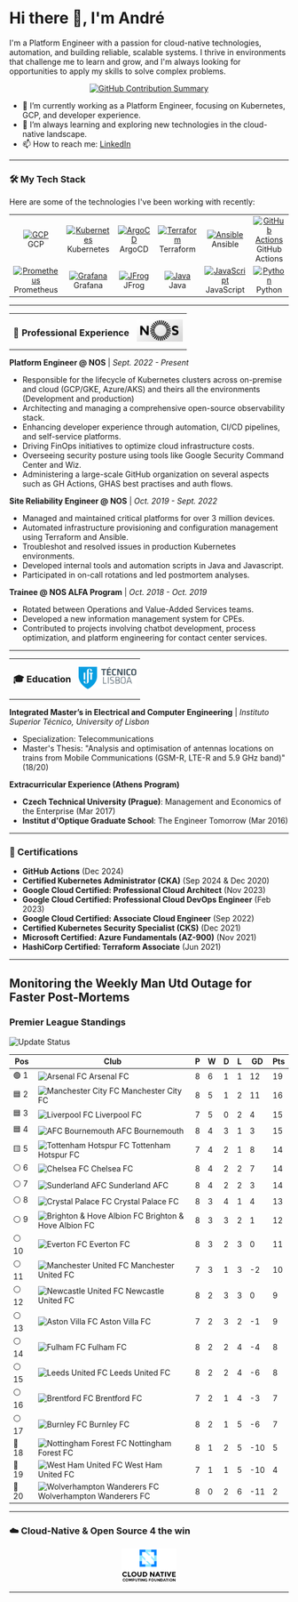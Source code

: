 # Hi there 👋, I'm André

I'm a Platform Engineer with a passion for cloud-native technologies, automation, and building reliable, scalable systems. I thrive in environments that challenge me to learn and grow, and I'm always looking for opportunities to apply my skills to solve complex problems.

<p align="center">
  <a href="https://github.com/andregribeiro">
    <img src="https://github-profile-summary-cards.vercel.app/api/cards/profile-details?username=andregribeiro&theme=radical" alt="GitHub Contribution Summary" />
  </a>
</p>

- 🔭 I’m currently working as a Platform Engineer, focusing on Kubernetes, GCP, and developer experience.
- 🌱 I’m always learning and exploring new technologies in the cloud-native landscape.
- 📫 How to reach me: [LinkedIn](https://www.linkedin.com/in/andr%C3%A9--ribeiro/)

---

### 🛠️ My Tech Stack

Here are some of the technologies I've been working with recently:

<table>
  <tr>
    <td align="center" width="96">
      <a href="#-cloud--orchestration">
        <img src="https://cdn.jsdelivr.net/gh/devicons/devicon/icons/googlecloud/googlecloud-original.svg" width="48" height="48" alt="GCP" />
      </a>
      <br>GCP
    </td>
    <td align="center" width="96">
      <a href="#-cloud--orchestration">
        <img src="https://cdn.jsdelivr.net/gh/devicons/devicon/icons/kubernetes/kubernetes-plain.svg" width="48" height="48" alt="Kubernetes" />
      </a>
      <br>Kubernetes
    </td>
    <td align="center" width="96">
      <a href="#-cicd--devops">
        <img src="https://cdn.jsdelivr.net/gh/devicons/devicon/icons/argocd/argocd-original.svg" width="48" height="48" alt="ArgoCD" />
      </a>
      <br>ArgoCD
    </td>
    <td align="center" width="96">
      <a href="#-cloud--orchestration">
        <img src="https://cdn.jsdelivr.net/gh/devicons/devicon/icons/terraform/terraform-original.svg" width="48" height="48" alt="Terraform" />
      </a>
      <br>Terraform
    </td>
    <td align="center" width="96">
      <a href="#-cloud--orchestration">
        <img src="https://cdn.jsdelivr.net/gh/devicons/devicon/icons/ansible/ansible-original.svg" width="48" height="48" alt="Ansible" />
      </a>
      <br>Ansible
    </td>
     <td align="center" width="96">
      <a href="#-cicd--devops">
        <img src="https://cdn.jsdelivr.net/gh/devicons/devicon/icons/github/github-original.svg" width="48" height="48" alt="GitHub Actions" />
      </a>
      <br>GitHub Actions
    </td>
  </tr>
  <tr>
   <td align="center" width="96">
      <a href="#-observability">
        <img src="https://cdn.jsdelivr.net/gh/devicons/devicon/icons/prometheus/prometheus-original.svg" width="48" height="48" alt="Prometheus" />
      </a>
      <br>Prometheus
    </td>
    <td align="center" width="96">
      <a href="#-observability">
        <img src="https://cdn.jsdelivr.net/gh/devicons/devicon/icons/grafana/grafana-original.svg" width="48" height="48" alt="Grafana" />
      </a>
      <br>Grafana
    </td>
     <td align="center" width="96">
      <a href="#-cicd--devops">
        <img src="https://www.vectorlogo.zone/logos/jfrog/jfrog-icon.svg" width="48" height="48" alt="JFrog" />
      </a>
      <br>JFrog
    </td>
    <td align="center" width="96">
      <a href="#-programming">
        <img src="https://cdn.jsdelivr.net/gh/devicons/devicon/icons/java/java-original.svg" width="48" height="48" alt="Java" />
      </a>
      <br>Java
    </td>
    <td align="center" width="96">
      <a href="#-programming">
        <img src="https://cdn.jsdelivr.net/gh/devicons/devicon/icons/javascript/javascript-original.svg" width="48" height="48" alt="JavaScript" />
      </a>
      <br>JavaScript
    </td>
    <td align="center" width="96">
      <a href="#-programming">
        <img src="https://cdn.jsdelivr.net/gh/devicons/devicon/icons/python/python-original.svg" width="48" height="48" alt="Python" />
      </a>
      <br>Python
    </td>
  </tr>
</table>

---

<table>
  <tr>
    <td><h3>💼 Professional Experience</h3></td>
    <td align="right"><img src="images/nos_logo.png" alt="NOS Logo" height="40"/></td>
  </tr>
</table>

**Platform Engineer @ NOS** | *Sept. 2022 - Present*

- Responsible for the lifecycle of Kubernetes clusters across on-premise and cloud (GCP/GKE, Azure/AKS) and theirs all the environments (Development and production)
- Architecting and managing a comprehensive open-source observability stack.
- Enhancing developer experience through automation, CI/CD pipelines, and self-service platforms.
- Driving FinOps initiatives to optimize cloud infrastructure costs.
- Overseeing security posture using tools like Google Security Command Center and Wiz.
- Administering a large-scale GitHub organization on several aspects such as GH Actions, GHAS best practises and auth flows.

**Site Reliability Engineer @ NOS** | *Oct. 2019 - Sept. 2022*

- Managed and maintained critical platforms for over 3 million devices.
- Automated infrastructure provisioning and configuration management using Terraform and Ansible.
- Troubleshot and resolved issues in production Kubernetes environments.
- Developed internal tools and automation scripts in Java and Javascript.
- Participated in on-call rotations and led postmortem analyses.

**Trainee @ NOS ALFA Program** | *Oct. 2018 - Oct. 2019*

- Rotated between Operations and Value-Added Services teams.
- Developed a new information management system for CPEs.
- Contributed to projects involving chatbot development, process optimization, and platform engineering for contact center services.

---

<table>
  <tr>
    <td><h3>🎓 Education</h3></td>
    <td align="right"><img src="images/ist_logo.png" alt="IST Logo" height="40"/></td>
  </tr>
</table>

**Integrated Master’s in Electrical and Computer Engineering** | *Instituto Superior Técnico, University of Lisbon*

- Specialization: Telecommunications
- Master's Thesis: "Analysis and optimisation of antennas locations on trains from Mobile Communications (GSM-R, LTE-R and 5.9 GHz band)" (18/20)

**Extracurricular Experience (Athens Program)**
- **Czech Technical University (Prague)**: Management and Economics of the Enterprise (Mar 2017)
- **Institut d'Optique Graduate School**: The Engineer Tomorrow (Mar 2016)

---

### 📜 Certifications

- **GitHub Actions** (Dec 2024)
- **Certified Kubernetes Administrator (CKA)** (Sep 2024 & Dec 2020)
- **Google Cloud Certified: Professional Cloud Architect** (Nov 2023)
- **Google Cloud Certified: Professional Cloud DevOps Engineer** (Feb 2023)
- **Google Cloud Certified: Associate Cloud Engineer** (Sep 2022)
- **Certified Kubernetes Security Specialist (CKS)** (Dec 2021)
- **Microsoft Certified: Azure Fundamentals (AZ-900)** (Nov 2021)
- **HashiCorp Certified: Terraform Associate** (Jun 2021)

---


## Monitoring the Weekly Man Utd Outage for Faster Post-Mortems

### Premier League Standings

![Update Status](https://github.com/andregribeiro/andregribeiro/workflows/Update%20Premier%20League%20Standings/badge.svg)

<!-- STANDINGS:START -->

| Pos |  Club  | P | W | D | L | GD | Pts |
|-----|------|----|---|---|---|----|----|
|  🟢 1 | <img src="https://crests.football-data.org/57.png" alt="Arsenal FC" width="20" height="20"> Arsenal FC | 8 | 6 | 1 | 1 | 12 | 19 |
|  🟦 2 | <img src="https://crests.football-data.org/65.png" alt="Manchester City FC" width="20" height="20"> Manchester City FC | 8 | 5 | 1 | 2 | 11 | 16 |
|  🟦 3 | <img src="https://crests.football-data.org/64.png" alt="Liverpool FC" width="20" height="20"> Liverpool FC | 7 | 5 | 0 | 2 | 4 | 15 |
|  🟦 4 | <img src="https://crests.football-data.org/bournemouth.png" alt="AFC Bournemouth" width="20" height="20"> AFC Bournemouth | 8 | 4 | 3 | 1 | 3 | 15 |
|  🟨 5 | <img src="https://crests.football-data.org/73.png" alt="Tottenham Hotspur FC" width="20" height="20"> Tottenham Hotspur FC | 7 | 4 | 2 | 1 | 8 | 14 |
|  ⚪ 6 | <img src="https://crests.football-data.org/61.png" alt="Chelsea FC" width="20" height="20"> Chelsea FC | 8 | 4 | 2 | 2 | 7 | 14 |
|  ⚪ 7 | <img src="https://crests.football-data.org/71.png" alt="Sunderland AFC" width="20" height="20"> Sunderland AFC | 8 | 4 | 2 | 2 | 3 | 14 |
|  ⚪ 8 | <img src="https://crests.football-data.org/354.png" alt="Crystal Palace FC" width="20" height="20"> Crystal Palace FC | 8 | 3 | 4 | 1 | 4 | 13 |
|  ⚪ 9 | <img src="https://crests.football-data.org/397.png" alt="Brighton & Hove Albion FC" width="20" height="20"> Brighton & Hove Albion FC | 8 | 3 | 3 | 2 | 1 | 12 |
|  ⚪ 10 | <img src="https://crests.football-data.org/62.png" alt="Everton FC" width="20" height="20"> Everton FC | 8 | 3 | 2 | 3 | 0 | 11 |
|  ⚪ 11 | <img src="https://crests.football-data.org/66.png" alt="Manchester United FC" width="20" height="20"> Manchester United FC | 7 | 3 | 1 | 3 | -2 | 10 |
|  ⚪ 12 | <img src="https://crests.football-data.org/67.png" alt="Newcastle United FC" width="20" height="20"> Newcastle United FC | 8 | 2 | 3 | 3 | 0 | 9 |
|  ⚪ 13 | <img src="https://crests.football-data.org/58.png" alt="Aston Villa FC" width="20" height="20"> Aston Villa FC | 7 | 2 | 3 | 2 | -1 | 9 |
|  ⚪ 14 | <img src="https://crests.football-data.org/63.png" alt="Fulham FC" width="20" height="20"> Fulham FC | 8 | 2 | 2 | 4 | -4 | 8 |
|  ⚪ 15 | <img src="https://crests.football-data.org/341.png" alt="Leeds United FC" width="20" height="20"> Leeds United FC | 8 | 2 | 2 | 4 | -6 | 8 |
|  ⚪ 16 | <img src="https://crests.football-data.org/402.png" alt="Brentford FC" width="20" height="20"> Brentford FC | 7 | 2 | 1 | 4 | -3 | 7 |
|  ⚪ 17 | <img src="https://crests.football-data.org/328.png" alt="Burnley FC" width="20" height="20"> Burnley FC | 8 | 2 | 1 | 5 | -6 | 7 |
|  🔴 18 | <img src="https://crests.football-data.org/351.png" alt="Nottingham Forest FC" width="20" height="20"> Nottingham Forest FC | 8 | 1 | 2 | 5 | -10 | 5 |
|  🔴 19 | <img src="https://crests.football-data.org/563.png" alt="West Ham United FC" width="20" height="20"> West Ham United FC | 7 | 1 | 1 | 5 | -10 | 4 |
|  🔴 20 | <img src="https://crests.football-data.org/76.png" alt="Wolverhampton Wanderers FC" width="20" height="20"> Wolverhampton Wanderers FC | 8 | 0 | 2 | 6 | -11 | 2 |

<!-- STANDINGS:END -->

---
### ☁️ Cloud-Native & Open Source 4 the win

<p align="center">
  <a href="https://www.cncf.io/" target="_blank">
    <img src="images/cncf.png" alt="CNCF Logo" width="100"/>
  </a>
</p>

---